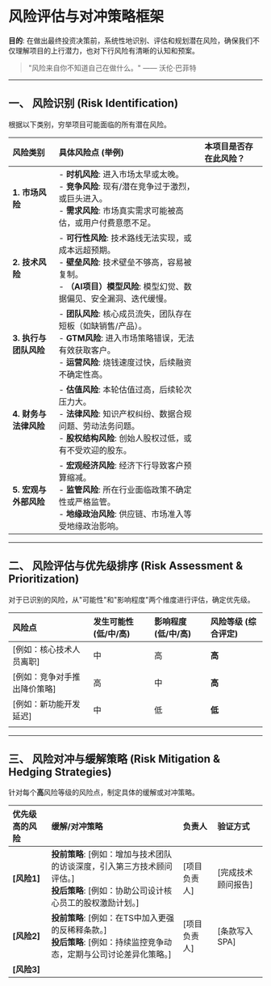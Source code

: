 # 风险评估与对冲策略框架

**目的**: 在做出最终投资决策前，系统性地识别、评估和规划潜在风险，确保我们不仅理解项目的上行潜力，也对下行风险有清晰的认知和预案。

> "风险来自你不知道自己在做什么。" —— 沃伦·巴菲特

---

## 一、 风险识别 (Risk Identification)

根据以下类别，穷举项目可能面临的所有潜在风险。

| 风险类别 | 具体风险点 (举例) | 本项目是否存在此风险？ |
| :--- | :--- | :--- |
| **1. 市场风险** | - **时机风险**: 进入市场太早或太晚。<br>- **竞争风险**: 现有/潜在竞争过于激烈，或巨头进入。<br>- **需求风险**: 市场真实需求可能被高估，或用户付费意愿不足。| |
| **2. 技术风险** | - **可行性风险**: 技术路线无法实现，或成本远超预期。<br>- **壁垒风险**: 技术壁垒不够高，容易被复制。<br>- **（AI项目）模型风险**: 模型幻觉、数据偏见、安全漏洞、迭代缓慢。| |
| **3. 执行与团队风险**| - **团队风险**: 核心成员流失，团队存在短板（如缺销售/产品）。<br>- **GTM风险**: 进入市场策略错误，无法有效获取客户。<br>- **运营风险**: 烧钱速度过快，后续融资不确定性高。| |
| **4. 财务与法律风险**| - **估值风险**: 本轮估值过高，后续轮次压力大。<br>- **法律风险**: 知识产权纠纷、数据合规问题、劳动法务问题。<br>- **股权结构风险**: 创始人股权过低，或有不受欢迎的股东。| |
| **5. 宏观与外部风险**| - **宏观经济风险**: 经济下行导致客户预算缩减。<br>- **监管风险**: 所在行业面临政策不确定性或严格监管。<br>- **地缘政治风险**: 供应链、市场准入等受地缘政治影响。| |

---

## 二、 风险评估与优先级排序 (Risk Assessment & Prioritization)

对于已识别的风险，从"可能性"和"影响程度"两个维度进行评估，确定优先级。

| 风险点 | 发生可能性 (低/中/高) | 影响程度 (低/中/高) | 风险等级 (综合评定) |
| :--- | :--- | :--- | :--- |
| [例如：核心技术人员离职] | 中 | 高 | **高** |
| [例如：竞争对手推出降价策略]| 高 | 中 | **高** |
| [例如：新功能开发延迟] | 中 | 低 | **低** |
| | | | |

---

## 三、 风险对冲与缓解策略 (Risk Mitigation & Hedging Strategies)

针对每个**高**风险等级的风险点，制定具体的缓解或对冲策略。

| 优先级高的风险 | 缓解/对冲策略 | 负责人 | 验证方式 |
| :--- | :--- | :--- | :--- |
| **[风险1]** | **投前策略**: [例如：增加与技术团队的访谈深度，引入第三方技术顾问评估。]<br>**投后策略**: [例如：协助公司设计核心员工的股权激励计划。] | [项目负责人] | [完成技术顾问报告] |
| **[风险2]** | **投前策略**: [例如：在TS中加入更强的反稀释条款。]<br>**投后策略**: [例如：持续监控竞争动态，定期与公司讨论差异化策略。] | [项目负责人] | [条款写入SPA] |
| **[风险3]** | | | | 